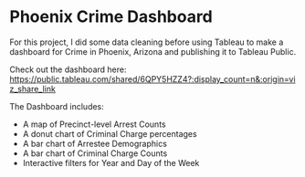 # Phoenix Crime Dashboard
For this project, I did some data cleaning before using Tableau to make a dashboard for Crime in Phoenix, Arizona and publishing it to Tableau Public.

Check out the dashboard here: https://public.tableau.com/shared/6QPY5HZZ4?:display_count=n&:origin=viz_share_link

The Dashboard includes:
- A map of Precinct-level Arrest Counts
- A donut chart of Criminal Charge percentages
- A bar chart of Arrestee Demographics
- A bar chart of Criminal Charge Counts
- Interactive filters for Year and Day of the Week
